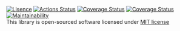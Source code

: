 [![Lisence](https://img.shields.io/packagist/l/projek-xyz/template?style=flat-square)](https://github.com/projek-xyz/template/blob/master/LICENSE)
[![Actions Status](https://img.shields.io/github/workflow/status/projek-xyz/template/Tests/master?style=flat-square)](https://github.com/projek-xyz/template/actions)
[![Coverage Status](https://img.shields.io/coveralls/github/projek-xyz/template/master?style=flat-square)](https://coveralls.io/github/projek-xyz/template)
[![Coverage Status](https://img.shields.io/codeclimate/coverage/projek-xyz/template?style=flat-square)](https://codeclimate.com/github/projek-xyz/template)
[![Maintainability](https://img.shields.io/codeclimate/coverage-letter/projek-xyz/template?label=maintainability&style=flat-square)](https://codeclimate.com/github/projek-xyz/template/maintainability)<br/>
This library is open-sourced software licensed under [MIT license](https://github.com/projek-xyz/template/blob/master/LICENSE)

